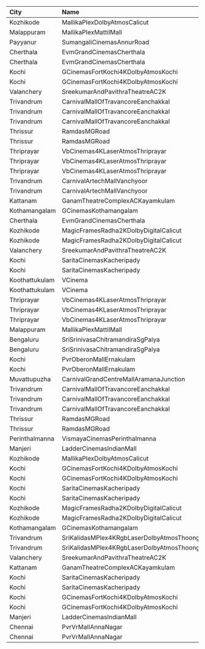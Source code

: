 | City           | Name                                                     |  Time | Type             | Price | Capacity | Booked |
| :------------- | :------------------------------------------------------- | ----: | :--------------- | ----: | -------: | -----: |
| Kozhikode      | MallikaPlexDolbyAtmosCalicut                             | 10:00 | Executive        |  140₹ |      163 |     81 |
| Malappuram     | MallikaPlexMattilMall                                    | 10:00 | Executive        |  140₹ |       54 |     25 |
| Payyanur       | SumangaliCinemasAnnurRoad                                | 10:30 | DiamondCircle    |  110₹ |      141 |     70 |
| Cherthala      | EvmGrandCinemasCherthala                                 | 11:15 | Platinum         |  160₹ |       18 |     18 |
| Cherthala      | EvmGrandCinemasCherthala                                 | 11:15 | Gold             |  130₹ |      185 |    124 |
| Kochi          | GCinemasFortKochi4KDolbyAtmosKochi                       | 11:30 | LuxurySuite      |  250₹ |       19 |     19 |
| Kochi          | GCinemasFortKochi4KDolbyAtmosKochi                       | 11:30 | Gold             |  130₹ |      279 |    123 |
| Valanchery     | SreekumarAndPavithraTheatreAC2K                          | 11:30 | FirstClass       |  110₹ |      161 |     80 |
| Trivandrum     | CarnivalMallOfTravancoreEanchakkal                       | 11:35 | NormalOffline    |  100₹ |       18 |      9 |
| Trivandrum     | CarnivalMallOfTravancoreEanchakkal                       | 11:35 | ExecutiveOffline |  180₹ |       72 |     36 |
| Trivandrum     | CarnivalMallOfTravancoreEanchakkal                       | 11:35 | Silver           |  210₹ |      103 |     52 |
| Thrissur       | RamdasMGRoad                                             | 12:00 | DimondCircle     |  125₹ |       51 |     27 |
| Thrissur       | RamdasMGRoad                                             | 12:00 | PearlCircle      |  100₹ |      288 |    150 |
| Thriprayar     | VbCinemas4KLaserAtmosThriprayar                          | 12:00 | Recliner         |  350₹ |       12 |      5 |
| Thriprayar     | VbCinemas4KLaserAtmosThriprayar                          | 12:00 | Royal            |  190₹ |      186 |     93 |
| Thriprayar     | VbCinemas4KLaserAtmosThriprayar                          | 12:00 | Club             |  130₹ |       45 |     22 |
| Trivandrum     | CarnivalArtechMallVanchyoor                              | 12:40 | ExecutiveOffline |  100₹ |       28 |     14 |
| Trivandrum     | CarnivalArtechMallVanchyoor                              | 12:40 | SilverOffline    |  180₹ |      168 |     85 |
| Kattanam       | GanamTheatreComplexACKayamkulam                          | 13:00 | FirstClass       |  110₹ |      129 |     97 |
| Kothamangalam  | GCinemasKothamangalam                                    | 14:00 | Gold             |  130₹ |      162 |     81 |
| Cherthala      | EvmGrandCinemasCherthala                                 | 14:30 | Gold             |  130₹ |      281 |    180 |
| Kozhikode      | MagicFramesRadha2KDolbyDigitalCalicut                    | 14:30 | Balcony          |  150₹ |      140 |     87 |
| Kozhikode      | MagicFramesRadha2KDolbyDigitalCalicut                    | 14:30 | FirstClass       |  130₹ |      635 |    386 |
| Valanchery     | SreekumarAndPavithraTheatreAC2K                          | 14:30 | FirstClass       |  110₹ |      161 |     80 |
| Kochi          | SaritaCinemasKacheripady                                 | 15:00 | Deluxe           |  150₹ |      555 |    531 |
| Kochi          | SaritaCinemasKacheripady                                 | 15:00 | RoseCircle       |  150₹ |      115 |    115 |
| Koothattukulam | VCinema                                                  | 15:00 | Gold             |  145₹ |       46 |     23 |
| Koothattukulam | VCinema                                                  | 15:00 | Silver           |  125₹ |      104 |     52 |
| Thriprayar     | VbCinemas4KLaserAtmosThriprayar                          | 15:30 | Recliner         |  350₹ |       12 |      5 |
| Thriprayar     | VbCinemas4KLaserAtmosThriprayar                          | 15:30 | Royal            |  190₹ |      186 |     93 |
| Thriprayar     | VbCinemas4KLaserAtmosThriprayar                          | 15:30 | Club             |  130₹ |       45 |     22 |
| Malappuram     | MallikaPlexMattilMall                                    | 16:00 | Executive        |  140₹ |       54 |     24 |
| Bengaluru      | SriSrinivasaChitramandiraSgPalya                         | 16:00 | Diamond          |  150₹ |      260 |    150 |
| Bengaluru      | SriSrinivasaChitramandiraSgPalya                         | 16:00 | Gold             |  120₹ |      514 |    362 |
| Kochi          | PvrOberonMallErnakulam                                   | 16:20 | Classic          |  150₹ |       36 |     29 |
| Kochi          | PvrOberonMallErnakulam                                   | 16:20 | ClassicPlus      |  180₹ |       81 |     81 |
| Muvattupuzha   | CarnivalGrandCentreMallAramanaJunction                   | 16:20 | ExecutiveOffline |  150₹ |       96 |     48 |
| Trivandrum     | CarnivalMallOfTravancoreEanchakkal                       | 16:50 | NormalOffline    |  100₹ |       18 |      9 |
| Trivandrum     | CarnivalMallOfTravancoreEanchakkal                       | 16:50 | ExecutiveOffline |  180₹ |       72 |     36 |
| Trivandrum     | CarnivalMallOfTravancoreEanchakkal                       | 16:50 | Silver           |  210₹ |      103 |     52 |
| Thrissur       | RamdasMGRoad                                             | 17:00 | DimondCircle     |  125₹ |       51 |     25 |
| Thrissur       | RamdasMGRoad                                             | 17:00 | PearlCircle      |  100₹ |      288 |    150 |
| Perinthalmanna | VismayaCinemasPerinthalmanna                             | 17:00 | Platinum         |  100₹ |      111 |     56 |
| Manjeri        | LadderCinemasIndianMall                                  | 17:15 | Executive        |  150₹ |       80 |     40 |
| Kozhikode      | MallikaPlexDolbyAtmosCalicut                             | 17:30 | Executive        |  140₹ |      163 |     81 |
| Kochi          | GCinemasFortKochi4KDolbyAtmosKochi                       | 17:30 | LuxurySuite      |  250₹ |       19 |     19 |
| Kochi          | GCinemasFortKochi4KDolbyAtmosKochi                       | 17:30 | Gold             |  130₹ |      279 |    123 |
| Kochi          | SaritaCinemasKacheripady                                 | 17:45 | Deluxe           |  150₹ |      555 |    531 |
| Kochi          | SaritaCinemasKacheripady                                 | 17:45 | RoseCircle       |  150₹ |      115 |    115 |
| Kozhikode      | MagicFramesRadha2KDolbyDigitalCalicut                    | 18:00 | Balcony          |  150₹ |      140 |     87 |
| Kozhikode      | MagicFramesRadha2KDolbyDigitalCalicut                    | 18:00 | FirstClass       |  130₹ |      635 |    386 |
| Kothamangalam  | GCinemasKothamangalam                                    | 18:00 | Gold             |  130₹ |      162 |     81 |
| Trivandrum     | SriKalidasMPlex4KRgbLaserDolbyAtmosThoongamparaKattakada | 18:15 | DiamondSofa      |  200₹ |        4 |      2 |
| Trivandrum     | SriKalidasMPlex4KRgbLaserDolbyAtmosThoongamparaKattakada | 18:15 | Gold             |  150₹ |      170 |    104 |
| Valanchery     | SreekumarAndPavithraTheatreAC2K                          | 18:30 | FirstClass       |  110₹ |      161 |     80 |
| Kattanam       | GanamTheatreComplexACKayamkulam                          | 19:00 | FirstClass       |  110₹ |      129 |     99 |
| Kochi          | SaritaCinemasKacheripady                                 | 19:45 | Deluxe           |  150₹ |      555 |    531 |
| Kochi          | SaritaCinemasKacheripady                                 | 19:45 | RoseCircle       |  150₹ |      115 |    115 |
| Kochi          | GCinemasFortKochi4KDolbyAtmosKochi                       | 19:45 | LuxurySuite      |  250₹ |       19 |     19 |
| Kochi          | GCinemasFortKochi4KDolbyAtmosKochi                       | 19:45 | Gold             |  130₹ |      279 |    123 |
| Manjeri        | LadderCinemasIndianMall                                  | 19:45 | Executive        |  150₹ |       80 |     43 |
| Chennai        | PvrVrMallAnnaNagar                                       | 22:50 | Classic          |   64₹ |       16 |     16 |
| Chennai        | PvrVrMallAnnaNagar                                       | 22:50 | Prime            |  203₹ |      110 |    110 |